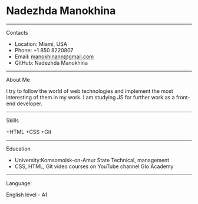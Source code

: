  # Nadezhda Manokhina

 ---
Contacts
 
+ Location: Miami, USA
+ Phone: +1 850 8220807
+ Email: manokhinann@gmail.com
+ GitHub: Nadezhda Manokhina

---
 About Me
 
I try to follow the world of web technologies and implement the most interesting of them in my work.
I am studying JS for further work as a front-end developer.
 
 ---
 Skills
 
+HTML
+CSS
+Git
 
---
 Education
 
+ University:Komsomolsk-on-Amur State Technical, management
+ CSS, HTML, Git video courses on YouTube channel Glo Academy
 
---
Language:
 
English level - A1
 

